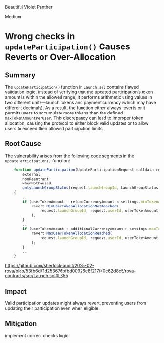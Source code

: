 Beautiful Violet Panther

Medium

# Wrong checks in `updateParticipation()` Causes Reverts or Over-Allocation

## Summary

The `updateParticipation()` function in `Launch.sol` contains flawed validation logic. Instead of verifying that the updated participation’s token amount is within the allowed range, it performs arithmetic using values in two different units—launch tokens and payment currency (which may have different decimals). As a result, the function either always reverts or it permits users to accumulate more tokens than the defined `maxTokenAmountPerUser`. This discrepancy can lead to improper token allocation, causing the protocol to either block valid updates or to allow users to exceed their allowed participation limits.

## Root Cause

The vulnerability arises from the following code segments in the `updateParticipation()` function:

```javascript
    function updateParticipation(UpdateParticipationRequest calldata request, bytes calldata signature)
        external
        nonReentrant
        whenNotPaused
        onlyLaunchGroupStatus(request.launchGroupId, LaunchGroupStatus.ACTIVE)
    {
        ..
        if (userTokenAmount - refundCurrencyAmount < settings.minTokenAmountPerUser) {
            revert MinUserTokenAllocationNotReached(
                request.launchGroupId, request.userId, userTokenAmount, request.tokenAmount
            );
        }
        ..
        if (userTokenAmount + additionalCurrencyAmount > settings.maxTokenAmountPerUser) {
            revert MaxUserTokenAllocationReached(
                request.launchGroupId, request.userId, userTokenAmount, request.tokenAmount
            );
        }
        ..
    }
```

https://github.com/sherlock-audit/2025-02-rova/blob/53fb6d71d253676bfbd00926e8f217f40c62d8c5/rova-contracts/src/Launch.sol#L355

## Impact

Valid participation updates might always revert, preventing users from updating their participation even when eligible.


## Mitigation

implement correct checks logic
